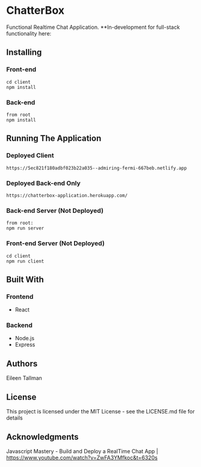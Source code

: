 # ChatterBox
Functional Realtime Chat Application.
**In-development for full-stack functionality here: 

## Installing

### Front-end
    cd client
    npm install
### Back-end
    from root
    npm install 

## Running The Application
### Deployed Client
    https://5ec821f180adbf023b22a035--admiring-fermi-667beb.netlify.app
    
### Deployed Back-end Only
    https://chatterbox-application.herokuapp.com/
    
### Back-end Server (Not Deployed)
    from root:
    npm run server

### Front-end Server (Not Deployed)
    cd client
    npm run client

  
## Built With
### Frontend
* React
### Backend
* Node.js
* Express

## Authors
Eileen Tallman

## License
This project is licensed under the MIT License - see the LICENSE.md file for details

## Acknowledgments
Javascript Mastery  - Build and Deploy a RealTime Chat App | https://www.youtube.com/watch?v=ZwFA3YMfkoc&t=6320s